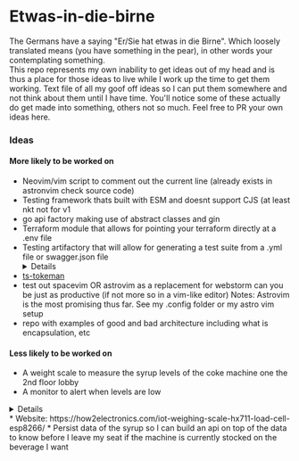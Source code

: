 # Etwas-in-die-birne
The Germans have a saying "Er/Sie hat etwas in die Birne". Which loosely translated means (you have something in the pear), in other words your contemplating something.\
This repo represents my own inability to get ideas out of my head and is thus a place for those ideas to live while I work up the time to get them working.
Text file of all my goof off ideas so I can put them somewhere and not think about them until I have time. You'll notice some of these actually do get made into something, others not so much. Feel free to PR your own ideas here.

### Ideas
#### More likely to be worked on
  * Neovim/vim script to comment out the current line (already exists in astronvim check source code)
  * Testing framework thats built with ESM and doesnt support CJS (at least nkt
  not for v1
  * go api factory making use of abstract classes and gin
* Terraform module that allows for pointing your terraform directly at a .env file
* Testing artifactory that will allow for generating a test suite from a .yml file or swagger.json file
    <details> Utilize typebox or fastify-type-provider-typebox to call endpoints recursively. Still bouncing this one around on how it could be done, but I'm convinced it can and should be written </details>
* [ts-tokeman](https://github.com/jay-bulk/ts-tokeman) 
* test out spacevim OR astrovim as a replacement for webstorm can you be just as productive (if not more so in a vim-like editor) Notes: Astrovim is the most promising thus far. See my .config folder or my astro vim setup
* repo with examples of good and bad architecture including what is encapsulation, etc

#### Less likely to be worked on
  * A weight scale to measure the syrup levels of the coke machine one the 2nd floor lobby
  * A monitor to alert when levels are low
  <details>Will need acccess to wifi, a scale, an arduino a button, a bread board</details>
  * Website: https://how2electronics.com/iot-weighing-scale-hx711-load-cell-esp8266/
  * Persist data of the syrup so I can build an api on top of the data to know before I leave my seat if the machine is currently stocked on the beverage I want
